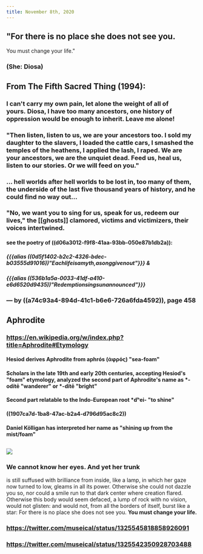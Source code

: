 ```yaml
---
title: November 8th, 2020
---
```


## "For there is no place she does not see you.
You must change your life."
### (She: Diosa)

## 

## From __The Fifth Sacred Thing__ (1994):
### I can't carry my own pain, let alone the weight of all of yours. __Diosa__, I have too many ancestors, one history of oppression would be enough to inherit. Leave me alone!

### "Then listen, listen to us, we are your ancestors too. I sold my daughter to the slavers, I loaded the cattle cars, I smashed the temples of the heathens, I applied the lash, I raped. We are your ancestors, we are the unquiet dead. Feed us, heal us, listen to our stories. Or we will feed on you."

### … hell worlds after hell worlds to be lost in, too many of them, the underside of the last five thousand years of history, and he could find no way out…

### "No, **we want you to sing for us, speak for us, redeem our lives**," the [[ghosts]] clamored, victims and victimizers, their voices intertwined.
#### see the poetry of ((d06a3012-f9f8-41aa-93bb-050e87b1db2a)):
##### {{{alias ((0d5f1402-b2c2-4326-bdec-b03555d91016))"Eachlifeisamyth,asonggivenout"}}} &

##### {{{alias ((536b1a5a-0033-41df-a410-e6d6520d9435))"Redemptionsingsunannounced"}}}

### — by ((a74c93a4-894d-41c1-b6e6-726a6fda4592)), page 458

## 

## Aphrodite
### https://en.wikipedia.org/w/index.php?title=Aphrodite#Etymology
#### Hesiod derives __Aphrodite__ from __aphrós__ (ἀφρός) "sea-foam"

#### Scholars in the late 19th and early 20th centuries, accepting Hesiod's "foam" etymology, analyzed the second part of Aphrodite's name as *__-odítē__ "wanderer" or *__-dítē__ "bright"

#### Second part relatable to the Indo-European root __*dʰei-__ "to shine"

#### ((1907ca7d-1ba8-47ac-b2a4-d796d95ac8c2))

#### Daniel Kölligan has interpreted her name as "shining up from the mist/foam"

## 

## ![](https://firebasestorage.googleapis.com/v0/b/firescript-577a2.appspot.com/o/imgs%2Fapp%2Fsensemaking%2F1-0gFls4og.png?alt=media&token=ee218114-1b6d-4d7c-be07-5839d36d733f)
### We cannot know her eyes. And yet her trunk
is still suffused with brilliance from inside,
like a lamp, in which her gaze now turned to low,
gleams in all its power. Otherwise
she could not dazzle you so, nor could
a smile run to that dark center where creation flared.
Otherwise this body would seem defaced,
a lump of rock with no vision, would not glisten:
and would not, from all the borders of itself,
burst like a star:
For there is no place she does not see you.
__You must change your life.__

### 

### https://twitter.com/museical/status/1325545818858926091

### https://twitter.com/museical/status/1325542350928703488
